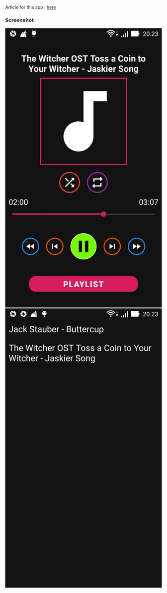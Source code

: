 Article for this app : [here](https://www.androidhive.info/2012/03/android-building-audio-player-tutorial/)

### Screenshot

<div>
  <img src="https://github.com/rasyidcode/AndroidHiveTutorial/blob/master/SimpleAudioPlayer/Screenshot_2020-01-24_202321.jpg" />
  <img src="https://github.com/rasyidcode/AndroidHiveTutorial/blob/master/SimpleAudioPlayer/Screenshot_2020-01-24_202330.jpg" />
 </div>
